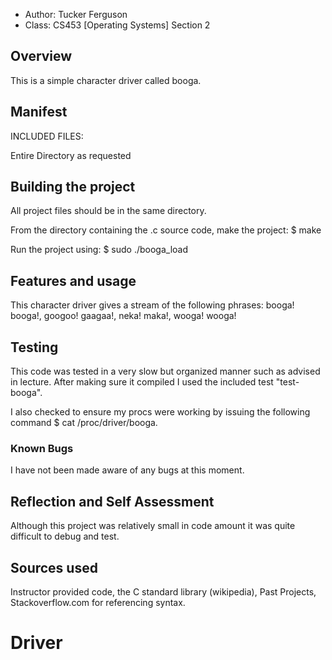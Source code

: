 
* Author: Tucker Ferguson
* Class: CS453 [Operating Systems] Section 2


## Overview

This is a simple character driver called booga. 

## Manifest

INCLUDED FILES:

Entire Directory as requested

## Building the project

All project files should be in the same directory.

From the directory containing the .c source code, make the project:
    $ make

Run the project using:
    $ sudo ./booga_load


## Features and usage

This character driver gives a stream of the following phrases:
booga! booga!, googoo! gaagaa!, neka! maka!, wooga! wooga!

## Testing

This code was tested in a very slow but organized manner such as advised in lecture. After making sure it compiled I used the included test "test-booga".

I also checked to ensure my procs were working by issuing the following command $ cat /proc/driver/booga.


### Known Bugs

I have not been made aware of any bugs at this moment.


## Reflection and Self Assessment

Although this project was relatively small in code amount it was quite difficult to debug and test.

## Sources used

Instructor provided code, the C standard library (wikipedia),
Past Projects, Stackoverflow.com for referencing syntax.
# Driver
